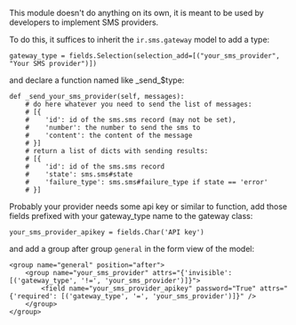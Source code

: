 This module doesn't do anything on its own, it is meant to be used by developers to implement SMS providers.

To do this, it suffices to inherit the ``ir.sms.gateway`` model to add a type:

    gateway_type = fields.Selection(selection_add=[("your_sms_provider", "Your SMS provider")])

and declare a function named like \_send_$type:

    def _send_your_sms_provider(self, messages):
        # do here whatever you need to send the list of messages:
        # [{
        #    'id': id of the sms.sms record (may not be set),
        #    'number': the number to send the sms to
        #    'content': the content of the message
        # }]
        # return a list of dicts with sending results:
        # [{
        #    'id': id of the sms.sms record
        #    'state': sms.sms#state
        #    'failure_type': sms.sms#failure_type if state == 'error'
        # }]

Probably your provider needs some api key or similar to function, add those fields prefixed with your gateway\_type name to the gateway class:

    your_sms_provider_apikey = fields.Char('API key')

and add a group after group ``general`` in the form view of the model:

    <group name="general" position="after">
        <group name="your_sms_provider" attrs="{'invisible': [('gateway_type', '!=', 'your_sms_provider')]}">
            <field name="your_sms_provider_apikey" password="True" attrs="{'required': [('gateway_type', '=', 'your_sms_provider')]}" />
        </group>
    </group>
